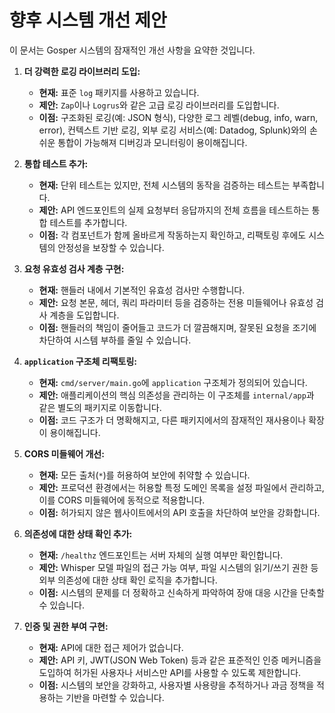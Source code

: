 # 향후 시스템 개선 제안

이 문서는 Gosper 시스템의 잠재적인 개선 사항을 요약한 것입니다.

1.  **더 강력한 로깅 라이브러리 도입:**
    *   **현재:** 표준 `log` 패키지를 사용하고 있습니다.
    *   **제안:** `Zap`이나 `Logrus`와 같은 고급 로깅 라이브러리를 도입합니다.
    *   **이점:** 구조화된 로깅(예: JSON 형식), 다양한 로그 레벨(debug, info, warn, error), 컨텍스트 기반 로깅, 외부 로깅 서비스(예: Datadog, Splunk)와의 손쉬운 통합이 가능해져 디버깅과 모니터링이 용이해집니다.

2.  **통합 테스트 추가:**
    *   **현재:** 단위 테스트는 있지만, 전체 시스템의 동작을 검증하는 테스트는 부족합니다.
    *   **제안:** API 엔드포인트의 실제 요청부터 응답까지의 전체 흐름을 테스트하는 통합 테스트를 추가합니다.
    *   **이점:** 각 컴포넌트가 함께 올바르게 작동하는지 확인하고, 리팩토링 후에도 시스템의 안정성을 보장할 수 있습니다.

3.  **요청 유효성 검사 계층 구현:**
    *   **현재:** 핸들러 내에서 기본적인 유효성 검사만 수행합니다.
    *   **제안:** 요청 본문, 헤더, 쿼리 파라미터 등을 검증하는 전용 미들웨어나 유효성 검사 계층을 도입합니다.
    *   **이점:** 핸들러의 책임이 줄어들고 코드가 더 깔끔해지며, 잘못된 요청을 조기에 차단하여 시스템 부하를 줄일 수 있습니다.

4.  **`application` 구조체 리팩토링:**
    *   **현재:** `cmd/server/main.go`에 `application` 구조체가 정의되어 있습니다.
    *   **제안:** 애플리케이션의 핵심 의존성을 관리하는 이 구조체를 `internal/app`과 같은 별도의 패키지로 이동합니다.
    *   **이점:** 코드 구조가 더 명확해지고, 다른 패키지에서의 잠재적인 재사용이나 확장이 용이해집니다.

5.  **CORS 미들웨어 개선:**
    *   **현재:** 모든 출처(`*`)를 허용하여 보안에 취약할 수 있습니다.
    *   **제안:** 프로덕션 환경에서는 허용할 특정 도메인 목록을 설정 파일에서 관리하고, 이를 CORS 미들웨어에 동적으로 적용합니다.
    *   **이점:** 허가되지 않은 웹사이트에서의 API 호출을 차단하여 보안을 강화합니다.

6.  **의존성에 대한 상태 확인 추가:**
    *   **현재:** `/healthz` 엔드포인트는 서버 자체의 실행 여부만 확인합니다.
    *   **제안:** Whisper 모델 파일의 접근 가능 여부, 파일 시스템의 읽기/쓰기 권한 등 외부 의존성에 대한 상태 확인 로직을 추가합니다.
    *   **이점:** 시스템의 문제를 더 정확하고 신속하게 파악하여 장애 대응 시간을 단축할 수 있습니다.

7.  **인증 및 권한 부여 구현:**
    *   **현재:** API에 대한 접근 제어가 없습니다.
    *   **제안:** API 키, JWT(JSON Web Token) 등과 같은 표준적인 인증 메커니즘을 도입하여 허가된 사용자나 서비스만 API를 사용할 수 있도록 제한합니다.
    *   **이점:** 시스템의 보안을 강화하고, 사용자별 사용량을 추적하거나 과금 정책을 적용하는 기반을 마련할 수 있습니다.
